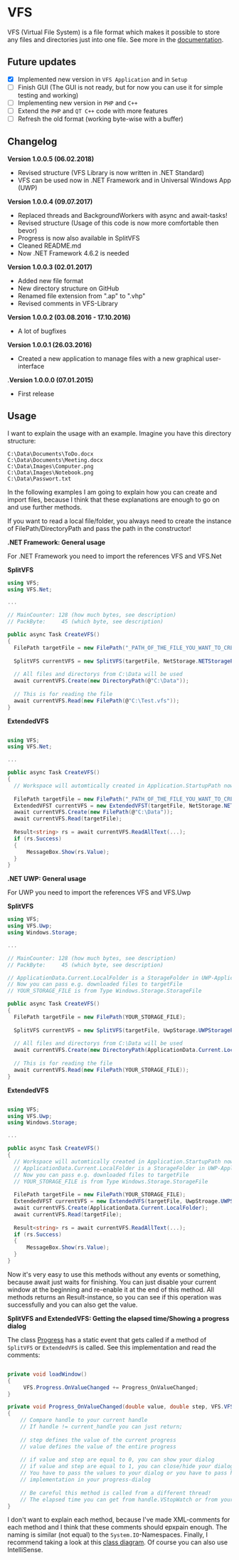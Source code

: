 # VFS
VFS (Virtual File System) is a file format which makes it possible to store any files and directories just into one file. See more in the [documentation](https://github.com/andy123456789088/VFS/blob/master/Documentation/Documentation%20VFS.pdf).

## Future updates
- [X] Implemented new version in `VFS Application` and in `Setup`
- [ ] Finish GUI (The GUI is not ready, but for now you can use it for simple testing and working)
- [ ] Implementing new version in `PHP` and `C++`
- [ ] Extend the `PHP` and `QT C++` code with more features
- [ ] Refresh the old format (working byte-wise with a buffer)

## Changelog

**Version 1.0.0.5 (06.02.2018)**
- Revised structure (VFS Library is now written in .NET Standard)
- VFS can be used now in .NET Framework and in Universal Windows App (UWP)

**Version 1.0.0.4 (09.07.2017)**
- Replaced threads and BackgroundWorkers with async and await-tasks!
- Revised structure (Usage of this code is now more comfortable then bevor)
- Progress is now also available in SplitVFS
- Cleaned README.md
- Now .NET Framework 4.6.2 is needed

**Version 1.0.0.3 (02.01.2017)**
- Added new file format
- New directory structure on GitHub
- Renamed file extension from ".ap" to ".vhp"
- Revised comments in VFS-Library

**Version 1.0.0.2 (03.08.2016 - 17.10.2016)**
- A lot of bugfixes

**Version 1.0.0.1 (26.03.2016)**
- Created a new application to manage files with a new graphical user-interface

.**Version 1.0.0.0 (07.01.2015)**
- First release

## Usage

I want to explain the usage with an example. Imagine you have this directory structure:
```
C:\Data\Documents\ToDo.docx
C:\Data\Documents\Meeting.docx
C:\Data\Images\Computer.png
C:\Data\Images\Notebook.png
C:\Data\Passwort.txt
```
In the following examples I am going to explain how you can create and import files, because
I think that these explanations are enough to go on and use further methods. 

If you want to read a local file/folder, you always need to create the instance of FilePath/DirectoryPath and pass the path
in the constructor!

**.NET Framework: General usage**
 
 For .NET Framework you need to import the references VFS and VFS.Net
 
**SplitVFS**
```csharp
using VFS;
using VFS.Net;

...

// MainCounter: 128 (how much bytes, see description)
// PackByte:     45 (which byte, see description)

public async Task CreateVFS()
{
  FilePath targetFile = new FilePath("_PATH_OF_THE_FILE_YOU_WANT_TO_CREATE");
  
  SplitVFS currentVFS = new SplitVFS(targetFile, NetStorage.NETStorageProvider, 128, 45);
  
  // All files and directorys from C:\Data will be used
  await currentVFS.Create(new DirectoryPath(@"C:\Data"));   
  
  // This is for reading the file
  await currentVFS.Read(new FilePath(@"C:\Test.vfs"));
}
```

**ExtendedVFS**
```csharp

using VFS;
using VFS.Net;

...

public async Task CreateVFS()
{
  // Workspace will automtically created in Application.StartupPath now
  
  FilePath targetFile = new FilePath("_PATH_OF_THE_FILE_YOU_WANT_TO_CREATE");
  ExtendedVFST currentVFS = new ExtendedVFST(targetFile, NetStorage.NETStorageProvider, 32768); // 32768 is the default buffer-size
  await currentVFS.Create(new FilePath(@"C:\Data"));
  await currentVFS.Read(targetFile);
  
  Result<string> rs = await currentVFS.ReadAllText(...);
  if (rs.Success)
  {
      MessageBox.Show(rs.Value);
  }
}

```
**.NET UWP: General usage**

For UWP you need to import the references VFS and VFS.Uwp

**SplitVFS**
```csharp
using VFS;
using VFS.Uwp;
using Windows.Storage;

...

// MainCounter: 128 (how much bytes, see description)
// PackByte:     45 (which byte, see description)

// ApplicationData.Current.LocalFolder is a StorageFolder in UWP-Applications
// Now you can pass e.g. downloaded files to targetFile
// YOUR_STORAGE_FILE is from Type Windows.Storage.StorageFile

public async Task CreateVFS()
{
  FilePath targetFile = new FilePath(YOUR_STORAGE_FILE);
  
  SplitVFS currentVFS = new SplitVFS(targetFile, UwpStorage.UWPStorageProvider, 128, 45);
  
  // All files and directorys from C:\Data will be used
  await currentVFS.Create(new DirectoryPath(ApplicationData.Current.LocalFolder)); 
  
  // This is for reading the file
  await currentVFS.Read(new FilePath(YOUR_STORAGE_FILE));
}
```

**ExtendedVFS**
```csharp

using VFS;
using VFS.Uwp;
using Windows.Storage;

...

public async Task CreateVFS()
{
  // Workspace will automtically created in Application.StartupPath now
  // ApplicationData.Current.LocalFolder is a StorageFolder in UWP-Applications
  // Now you can pass e.g. downloaded files to targetFile
  // YOUR_STORAGE_FILE is from Type Windows.Storage.StorageFile
  
  FilePath targetFile = new FilePath(YOUR_STORAGE_FILE);
  ExtendedVFST currentVFS = new ExtendedVFS(targetFile, UwpStroage.UWPStorageProvider, 32768); // 32768 is the default buffer-size
  await currentVFS.Create(ApplicationData.Current.LocalFolder);
  await currentVFS.Read(targetFile);  
  
  Result<string> rs = await currentVFS.ReadAllText(...);
  if (rs.Success)
  {
      MessageBox.Show(rs.Value);
  }
}
```

Now it's very easy to use this methods without any events or something, because await just waits for finishing.
You can just disable your current window at the beginning and re-enable it at the end of this method.
All methods returns an Result-instance, so you can see if this operation was successfully and you can also get the
value.


**SplitVFS and ExtendedVFS: Getting the elapsed time/Showing a progress dialog**

The class [Progress](https://github.com/andy123456789088/VFS/blob/master/VFS/VFS/Progress.cs) has a static event that gets called if a method of `SplitVFS` or `ExtendedVFS` is called. See this implementation and read the comments:

```csharp

private void loadWindow()
{
     VFS.Progress.OnValueChanged += Progress_OnValueChanged;
}

private void Progress_OnValueChanged(double value, double step, VFS.VFS handle)
{
    // Compare handle to your current handle
    // If handle != current_handle you can just return;
    
    // step defines the value of the current progress
    // value defines the value of the entire progress
    
    // if value and step are equal to 0, you can show your dialog
    // if value and step are equal to 1, you can close/hide your dialog
    // You have to pass the values to your dialog or you have to pass handle to your dialog and do this
    // implementation in your progress-dialog
    
    // Be careful this method is called from a different thread!
    // The elapsed time you can get from handle.VStopWatch or from your own reference to your currentVFS-instance!
}
```

I don't want to explain each method, because I've made XML-comments for each method and I think that these comments should
epxpain enough. The naming is similar (not equal) to the `System.IO`-Namespaces.
Finally, I recommend taking a look at this [class diagram](https://github.com/andy123456789088/VFS/blob/master/Documentation/Overview.png). Of course you can also use IntelliSense.
